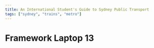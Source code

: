 ```yaml
---
title: An International Student's Guide to Sydney Public Transport
tags: ["sydney", "trains", "metro"]
---
```


# Framework Laptop 13